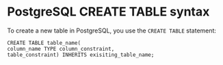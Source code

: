 # PostgreSQL CREATE TABLE syntax
To create a new table in PostgreSQL, you use the `CREATE TABLE` statement:

	CREATE TABLE table_name(
	column_name TYPE column_constraint,
	table_constraint) INHERITS exisiting_table_name;


